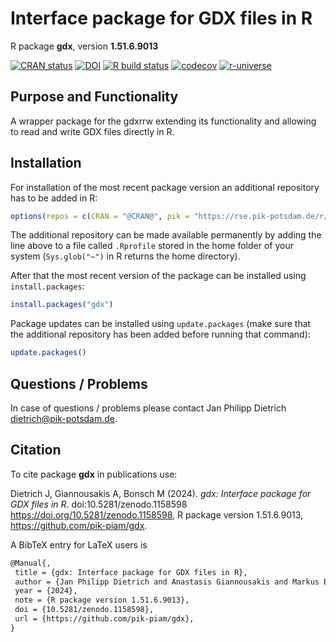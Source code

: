 # Interface package for GDX files in R

R package **gdx**, version **1.51.6.9013**

[![CRAN status](https://www.r-pkg.org/badges/version/gdx)](https://cran.r-project.org/package=gdx) [![DOI](https://zenodo.org/badge/DOI/10.5281/zenodo.1158598.svg)](https://doi.org/10.5281/zenodo.1158598) [![R build status](https://github.com/pik-piam/gdx/workflows/check/badge.svg)](https://github.com/pik-piam/gdx/actions) [![codecov](https://codecov.io/gh/pik-piam/gdx/branch/master/graph/badge.svg)](https://app.codecov.io/gh/pik-piam/gdx) [![r-universe](https://pik-piam.r-universe.dev/badges/gdx)](https://pik-piam.r-universe.dev/builds)

## Purpose and Functionality

A wrapper package for the gdxrrw extending its functionality and allowing to read and write GDX files directly in R.


## Installation

For installation of the most recent package version an additional repository has to be added in R:

```r
options(repos = c(CRAN = "@CRAN@", pik = "https://rse.pik-potsdam.de/r/packages"))
```
The additional repository can be made available permanently by adding the line above to a file called `.Rprofile` stored in the home folder of your system (`Sys.glob("~")` in R returns the home directory).

After that the most recent version of the package can be installed using `install.packages`:

```r 
install.packages("gdx")
```

Package updates can be installed using `update.packages` (make sure that the additional repository has been added before running that command):

```r 
update.packages()
```

## Questions / Problems

In case of questions / problems please contact Jan Philipp Dietrich <dietrich@pik-potsdam.de>.

## Citation

To cite package **gdx** in publications use:

Dietrich J, Giannousakis A, Bonsch M (2024). _gdx: Interface package for GDX files in R_. doi:10.5281/zenodo.1158598 <https://doi.org/10.5281/zenodo.1158598>, R package version 1.51.6.9013, <https://github.com/pik-piam/gdx>.

A BibTeX entry for LaTeX users is

 ```latex
@Manual{,
  title = {gdx: Interface package for GDX files in R},
  author = {Jan Philipp Dietrich and Anastasis Giannousakis and Markus Bonsch Bonsch},
  year = {2024},
  note = {R package version 1.51.6.9013},
  doi = {10.5281/zenodo.1158598},
  url = {https://github.com/pik-piam/gdx},
}
```
